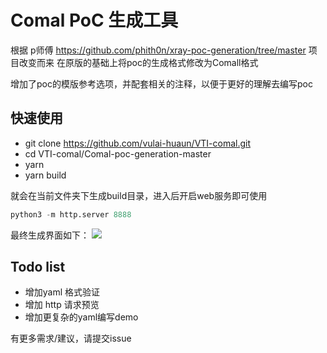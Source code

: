# Comal PoC 生成工具

根据 p师傅 https://github.com/phith0n/xray-poc-generation/tree/master 项目改变而来
在原版的基础上将poc的生成格式修改为Comall格式

增加了poc的模版参考选项，并配套相关的注释，以便于更好的理解去编写poc


## 快速使用
* git clone https://github.com/vulai-huaun/VTI-comal.git
* cd VTI-comal/Comal-poc-generation-master
* yarn
* yarn build

就会在当前文件夹下生成build目录，进入后开启web服务即可使用
```python
python3 -m http.server 8888

```
最终生成界面如下：
![](https://cdn.jsdelivr.net/gh/h0ld1rs/image/image202311092003877.png)

## Todo list
  * 增加yaml 格式验证
  * 增加 http 请求预览
* 增加更复杂的yaml编写demo

有更多需求/建议，请提交issue